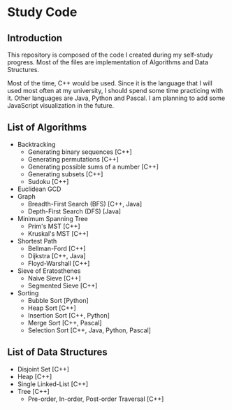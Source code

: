 # Study Code #

## Introduction ##
This repository is composed of the code I created during my self-study progress.
Most of the files are implementation of Algorithms and Data Structures.


Most of the time, C++ would be used. Since it is the language that I will used most
often at my university, I should spend some time practicing with it. Other languages
are Java, Python and Pascal. I am planning to add some JavaScript visualization in the future.

## List of Algorithms ##
* Backtracking
    * Generating binary sequences [C++]
    * Generating permutations [C++]
    * Generating possible sums of a number [C++]
    * Generating subsets [C++]
    * Sudoku [C++]
* Euclidean GCD
* Graph
    * Breadth-First Search (BFS) [C++, Java]
    * Depth-First Search (DFS) [Java]
* Minimum Spanning Tree
    * Prim's MST [C++]
    * Kruskal's MST [C++]
* Shortest Path
    * Bellman-Ford [C++]
    * Dijkstra [C++, Java]
    * Floyd-Warshall [C++]
* Sieve of Eratosthenes
    * Naive Sieve [C++]
    * Segmented Sieve [C++]
* Sorting
    * Bubble Sort [Python]
    * Heap Sort [C++]
    * Insertion Sort [C++, Python]
    * Merge Sort [C++, Pascal]
    * Selection Sort [C++, Java, Python, Pascal]

## List of Data Structures ##
* Disjoint Set [C++]
* Heap [C++]
* Single Linked-List [C++]
* Tree [C++]
    * Pre-order, In-order, Post-order Traversal [C++]
